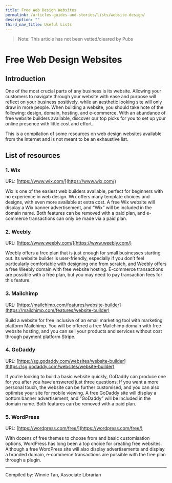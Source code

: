 ```yaml
---
title: Free Web Design Websites
permalink: /articles-guides-and-stories/lists/website-design/
description: ""
third_nav_title: Useful Lists
---
```

> Note: This article has not been vetted/cleared by Pubs

# **Free Web Design Websites**

## **Introduction**

One of the most crucial parts of any business is its website. Allowing your customers to navigate through your website with ease and purpose will reflect on your business positively, while an aesthetic looking site will only draw in more people. When building a website, you should take note of the following: design, domain, hosting, and e-commerce. With an abundance of free website builders available, discover our top picks for you to set up your online presence with little cost and effort.

This is a compilation of some resources on web design websites available from the Internet and is not meant to be an exhaustive list.

## **List of resources**

### 1. **Wix**

URL: [https://www.wix.com/](https://www.wix.com/)
	
Wix is one of the easiest web builders available, perfect for beginners with no experience in web design. Wix offers many template choices and designs, with even more available at extra cost. A free Wix website will display a Wix banner advertisement, and “Wix” will be included in the domain name. Both features can be removed with a paid plan, and e-commerce transactions can only be made via a paid plan.


### 2. **Weebly**

URL: [https://www.weebly.com/](https://www.weebly.com/)

Weebly offers a free plan that is just enough for small businesses starting out. Its website builder is user-friendly, especially if you don’t feel particularly comfortable with designing one from scratch, and Weebly offers a free Weebly domain with free website hosting. E-commerce transactions are possible with a free plan, but you may need to pay transaction fees for this feature.


### 3. **Mailchimp**

URL: [https://mailchimp.com/features/website-builder](https://mailchimp.com/features/website-builder)
	
Build a website for free inclusive of an email marketing tool with marketing platform Mailchimp. You will be offered a free Mailchimp domain with free website hosting, and you can sell your products and services without cost through payment platform Stripe.


### 4. **GoDaddy**

URL: [https://sg.godaddy.com/websites/website-builder](https://sg.godaddy.com/websites/website-builder)
	
If you’re looking to build a basic website quickly, GoDaddy can produce one for you after you have answered just three questions. If you want a more personal touch, the website can be further customised, and you can also optimise your site for mobile viewing. A free GoDaddy site will display a bottom banner advertisement, and “GoDaddy” will be included in the domain name. Both features can be removed with a paid plan.

### 5. **WordPress**

URL: [https://wordpress.com/free/](https://wordpress.com/free/)

With dozens of free themes to choose from and basic customisation options, WordPress has long been a top choice for creating free websites. Although a free WordPress site will also display advertisements and display a branded domain, e-commerce transactions are possible with the free plan through a plugin.

--- 
Compiled by: Winnie Tan, Associate Librarian